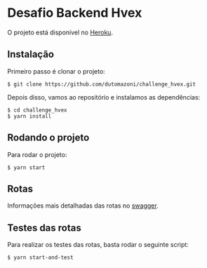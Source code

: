 # Desafio Backend Hvex

O projeto está disponível no [Heroku](https://hvex-backend.herokuapp.com/).

## Instalação

Primeiro passo é clonar o projeto:

    $ git clone https://github.com/dutomazoni/challenge_hvex.git

Depois disso, vamos ao repositório e instalamos as dependências:

    $ cd challenge_hvex
    $ yarn install

## Rodando o projeto

Para rodar o projeto:

    $ yarn start

## Rotas

Informações mais detalhadas das rotas no [swagger](https://petstore.swagger.io/?url=https://raw.githubusercontent.com/dutomazoni/challenge_hvex/master/Routes/swagger.yaml).

## Testes das rotas

Para realizar os testes das rotas, basta rodar o seguinte script:

    $ yarn start-and-test
